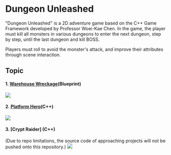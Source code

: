 # Dungeon Unleashed

"Dungeon Unleashed" is a 2D adventure game based on the C++ Game Framework developed by Professor Woei-Kae Chen. In the game, the player must kill all monsters in various dungeons to enter the next dungeon, step by step, until the last dungeon and kill BOSS.

Players must roll to avoid the monster's attack, and improve their attributes through scene interaction.



## Topic

#### 1. [Warehouse Wreckage](https://github.com/evan901010/Unreal-5-practice/tree/main/Warehouse%20Wreckage)(Blueprint)

![](https://github.com/evan901010/Unreal-5-practice/blob/main/demo/Warehouse%20Wreckage.gif)

#### 2. [Platform Hero](https://github.com/evan901010/Unreal-5-practice/tree/main/Platform%20Hero)(C++)
![](https://github.com/evan901010/Unreal-5-practice/blob/99e5e8a263baf14d6c531637f3b5bbbafd0653d6/demo/Platform%20Hero.gif)

#### 3. [Crypt Raider] (C++)
(Due to repo limitations, the source code of approaching projects will not be pushed onto this repository.)
![](https://github.com/evan901010/Unreal-5-practice/blob/9b11508ca431df064017558bfe2060883551a031/demo/Crypt%20Raider.gif)
